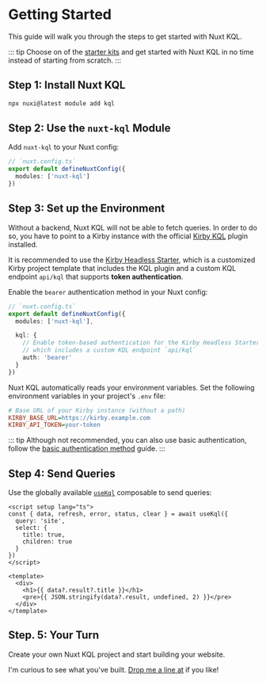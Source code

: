 # Getting Started

This guide will walk you through the steps to get started with Nuxt KQL.

::: tip
Choose on of the [starter kits](/guide/starters) and get started with Nuxt KQL in no time instead of starting from scratch.
:::

## Step 1: Install Nuxt KQL

```bash
npx nuxi@latest module add kql
```

## Step 2: Use the `nuxt-kql` Module

Add `nuxt-kql` to your Nuxt config:

```ts
// `nuxt.config.ts`
export default defineNuxtConfig({
  modules: ['nuxt-kql']
})
```

## Step 3: Set up the Environment

Without a backend, Nuxt KQL will not be able to fetch queries. In order to do so, you have to point to a Kirby instance with the official [Kirby KQL](https://github.com/getkirby/kql) plugin installed.

It is recommended to use the [Kirby Headless Starter](/guide/what-is-nuxt-kql#kirby-headless-plugin), which is a customized Kirby project template that includes the KQL plugin and a custom KQL endpoint `api/kql` that supports **token authentication**.

Enable the `bearer` authentication method in your Nuxt config:

```ts
// `nuxt.config.ts`
export default defineNuxtConfig({
  modules: ['nuxt-kql'],

  kql: {
    // Enable token-based authentication for the Kirby Headless Starter,
    // which includes a custom KQL endpoint `api/kql`
    auth: 'bearer'
  }
})
```

Nuxt KQL automatically reads your environment variables. Set the following environment variables in your project's `.env` file:

```ini
# Base URL of your Kirby instance (without a path)
KIRBY_BASE_URL=https://kirby.example.com
KIRBY_API_TOKEN=your-token
```

::: tip
Although not recommended, you can also use basic authentication, follow the [basic authentication method](/guide/authentication-methods#basic-authentication) guide.
:::

## Step 4: Send Queries

Use the globally available [`useKql`](/api/use-kql) composable to send queries:

```vue
<script setup lang="ts">
const { data, refresh, error, status, clear } = await useKql({
  query: 'site',
  select: {
    title: true,
    children: true
  }
})
</script>

<template>
  <div>
    <h1>{{ data?.result?.title }}</h1>
    <pre>{{ JSON.stringify(data?.result, undefined, 2) }}</pre>
  </div>
</template>
```

## Step. 5: Your Turn

Create your own Nuxt KQL project and start building your website.

I'm curious to see what you've built. [Drop me a line at](mailto:hello@johannschopplich.com) if you like!
